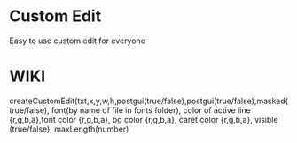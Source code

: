 # Custom Edit
Easy to use custom edit for everyone 


# WIKI

createCustomEdit(txt,x,y,w,h,postgui(true/false),postgui(true/false),masked(true/false), font(by name of file in fonts folder), color of active line {r,g,b,a},font color {r,g,b,a}, bg color {r,g,b,a}, caret color {r,g,b,a}, visible (true/false), maxLength(number)
